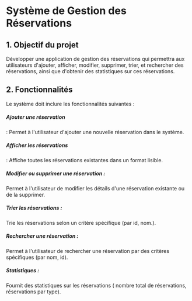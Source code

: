 <h1>Système de Gestion des Réservations</h1>
 <h2>1. Objectif du projet</h2>
Développer une application de gestion des réservations qui permettra aux utilisateurs d'ajouter, afficher, modifier, supprimer, trier, et rechercher des réservations, ainsi que d'obtenir des statistiques sur ces réservations.

<h2>2. Fonctionnalités</h2>
Le système doit inclure les fonctionnalités suivantes :

<h5> Ajouter une réservation </h5>: Permet à l'utilisateur d'ajouter une nouvelle réservation dans le système.

<h5>Afficher les réservations </h5>: Affiche toutes les réservations existantes dans un format lisible.

<h5>Modifier ou supprimer une réservation :</h5> Permet à l'utilisateur de modifier les détails d'une réservation existante ou de la supprimer.

<h5>Trier les réservations :</h5> Trie les réservations selon un critère spécifique (par  id, nom.).

<h5>Rechercher une réservation :</h5> Permet à l'utilisateur de rechercher une réservation par des critères spécifiques (par  nom, id).

<h5>Statistiques :</h5> Fournit des statistiques sur les réservations ( nombre total de réservations, réservations par type).
